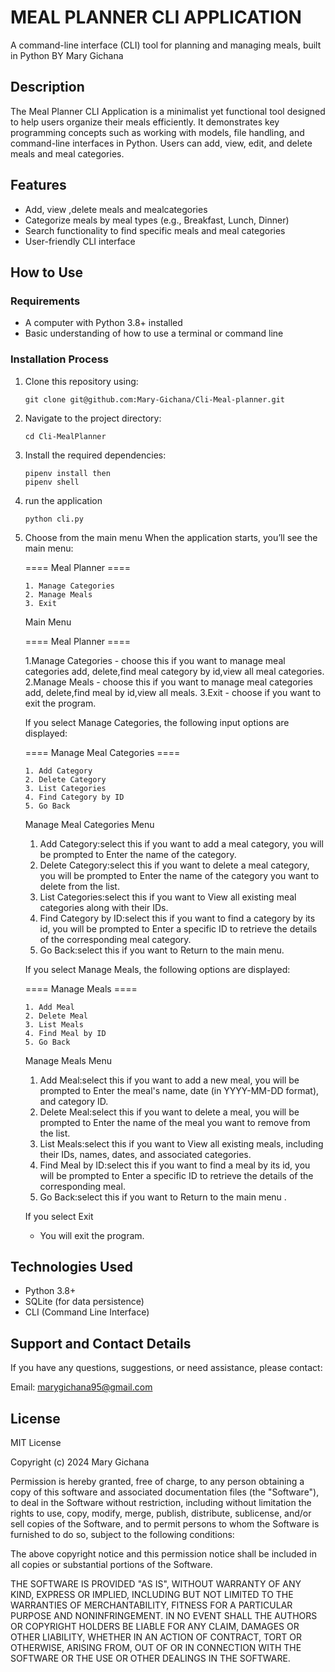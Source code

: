 # MEAL PLANNER CLI APPLICATION

A command-line interface (CLI) tool for planning and managing meals, built in Python
BY Mary Gichana

## Description

The Meal Planner CLI Application is a minimalist yet functional tool designed to help users organize their meals efficiently. It demonstrates key programming concepts such as working with models, file handling, and command-line interfaces in Python. Users can add, view, edit, and delete meals and meal categories.

## Features

- Add, view ,delete meals and mealcategories
- Categorize meals by meal types (e.g., Breakfast, Lunch, Dinner)
- Search functionality to find specific meals and meal categories
- User-friendly CLI interface

## How to Use

### Requirements

- A computer with Python 3.8+ installed
- Basic understanding of how to use a terminal or command line

### Installation Process

1.  Clone this repository using:

    ```
    git clone git@github.com:Mary-Gichana/Cli-Meal-planner.git
    ```

2.  Navigate to the project directory:

    ```
    cd Cli-MealPlanner

    ```

3.  Install the required dependencies:

    ```
    pipenv install then
    pipenv shell

    ```

4.  run the application

    ```
    python cli.py

    ```

5.  Choose from the main menu
    When the application starts, you’ll see the main menu:

    ==== Meal Planner ====

        1. Manage Categories
        2. Manage Meals
        3. Exit

    Main Menu

    ==== Meal Planner ====

    1.Manage Categories - choose this if you want to manage meal categories add, delete,find meal category by id,view all meal categories.
    2.Manage Meals - choose this if you want to manage meal categories add, delete,find meal by id,view all meals.
    3.Exit - choose if you want to exit the program.

    If you select Manage Categories, the following input options are displayed:

    ==== Manage Meal Categories ====

        1. Add Category
        2. Delete Category
        3. List Categories
        4. Find Category by ID
        5. Go Back

    Manage Meal Categories Menu

    1. Add Category:select this if you want to add a meal category, you will be prompted to Enter the name of the category.
    2. Delete Category:select this if you want to delete a meal category, you will be prompted to Enter the name of the category you want to delete from the list.
    3. List Categories:select this if you want to View all existing meal categories along with their IDs.
    4. Find Category by ID:select this if you want to find a category by its id, you will be prompted to Enter a specific ID to retrieve the details of the corresponding meal category.
    5. Go Back:select this if you want to Return to the main menu.

    If you select Manage Meals, the following options are displayed:

    ==== Manage Meals ====

        1. Add Meal
        2. Delete Meal
        3. List Meals
        4. Find Meal by ID
        5. Go Back

    Manage Meals Menu

    1. Add Meal:select this if you want to add a new meal, you will be prompted to Enter the meal's name, date (in YYYY-MM-DD format), and category ID.
    2. Delete Meal:select this if you want to delete a meal, you will be prompted to Enter the name of the meal you want to remove from the list.
    3. List Meals:select this if you want to View all existing meals, including their IDs, names, dates, and associated categories.
    4. Find Meal by ID:select this if you want to find a meal by its id, you will be prompted to Enter a specific ID to retrieve the details of the corresponding meal.
    5. Go Back:select this if you want to Return to the main menu .

    If you select Exit

    - You will exit the program.

## Technologies Used

- Python 3.8+
- SQLite (for data persistence)
- CLI (Command Line Interface)

## Support and Contact Details

If you have any questions, suggestions, or need assistance, please contact:

Email: marygichana95@gmail.com

## License

MIT License

Copyright (c) 2024 Mary Gichana

Permission is hereby granted, free of charge, to any person obtaining a copy
of this software and associated documentation files (the "Software"), to deal
in the Software without restriction, including without limitation the rights
to use, copy, modify, merge, publish, distribute, sublicense, and/or sell
copies of the Software, and to permit persons to whom the Software is
furnished to do so, subject to the following conditions:

The above copyright notice and this permission notice shall be included in all
copies or substantial portions of the Software.

THE SOFTWARE IS PROVIDED "AS IS", WITHOUT WARRANTY OF ANY KIND, EXPRESS OR
IMPLIED, INCLUDING BUT NOT LIMITED TO THE WARRANTIES OF MERCHANTABILITY,
FITNESS FOR A PARTICULAR PURPOSE AND NONINFRINGEMENT. IN NO EVENT SHALL THE
AUTHORS OR COPYRIGHT HOLDERS BE LIABLE FOR ANY CLAIM, DAMAGES OR OTHER
LIABILITY, WHETHER IN AN ACTION OF CONTRACT, TORT OR OTHERWISE, ARISING FROM,
OUT OF OR IN CONNECTION WITH THE SOFTWARE OR THE USE OR OTHER DEALINGS IN THE
SOFTWARE.
